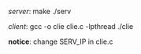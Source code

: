*server*: make
        ./serv
        
*client*: gcc -o clie clie.c -lpthread
        ./clie

**notice**: change SERV_IP in clie.c
